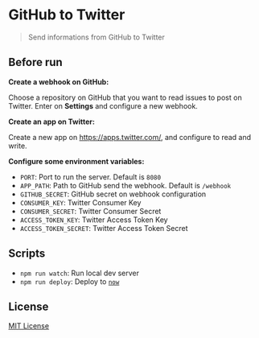 # GitHub to Twitter

> Send informations from GitHub to Twitter

## Before run

**Create a webhook on GitHub:**

Choose a repository on GitHub that you want to read issues to post on Twitter. Enter on **Settings** and configure a new webhook.

**Create an app on Twitter:**

Create a new app on https://apps.twitter.com/, and configure to read and write.

**Configure some environment variables:**

- `PORT`: Port to run the server. Default is `8080`
- `APP_PATH`: Path to GitHub send the webhook. Default is `/webhook`
- `GITHUB_SECRET`: GitHub secret on webhook configuration
- `CONSUMER_KEY`: Twitter Consumer Key
- `CONSUMER_SECRET`: Twitter Consumer Secret
- `ACCESS_TOKEN_KEY`: Twitter Access Token Key
- `ACCESS_TOKEN_SECRET`: Twitter Access Token Secret

## Scripts

- `npm run watch`: Run local dev server
- `npm run deploy`: Deploy to [`now`](https://zeit.co/now)

## License

[MIT License](LICENSE)
